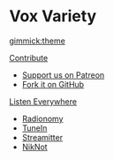 <!-- Name of your wiki -- Do NOT remove the leading `#` character.  -->

# Vox Variety

<!-- Default theme -- (Read: http://dynalon.github.io/mdwiki/#!customizing.md#Theme_chooser) -->

[gimmick:theme](journal)

<!-- Navigation -- (Read: http://dynalon.github.io/mdwiki/#!quickstart.md#Adding_a_navigation) -->

[Contribute]()

  * [Support us on Patreon][1]
  * [Fork it on GitHub][2]

[1]: https://www.patreon.com/voxvariety
[2]: https://github.com/TeamVoxive/teamvoxive.github.io/fork

[Listen Everywhere]()

  * [Radionomy](http://radionomy.com/en/radio/voxvariety/index)
  * [TuneIn](http://tunein.com/radio/Vox-Variety-s244928/)
  * [Streamitter](http://www.streamitter.com/vox-variety-1657.php)
  * [NikNot](http://niknot.com/stations/vox-variety/)

<!-- Let the user choose a theme -- (Read: http://dynalon.github.io/mdwiki/#!quickstart.md#Adding_a_navigation) -->
<!--
[gimmick:themechooser](Choose theme)
-->
